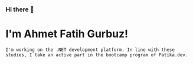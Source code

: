 ### Hi there 👋
#   I'm Ahmet Fatih Gurbuz!
    I'm working on the .NET development platform. In line with these studies, I take an active part in the bootcamp program of Patika.dev.
<!--
**afgrbz/afgrbz** is a ✨ _special_ ✨ repository because its `README.md` (this file) appears on your GitHub profile.

Here are some ideas to get you started:

- 🔭 I’m currently working on ...
- 🌱 I’m currently learning ...
- 👯 I’m looking to collaborate on ...
- 🤔 I’m looking for help with ...
- 💬 Ask me about ...
- 📫 How to reach me: ...
- 😄 Pronouns: ...
- ⚡ Fun fact: ...
-->
